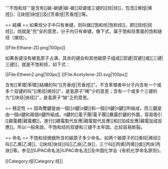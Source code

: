 '''不饱和烃'''是含有[[碳-碳键|碳-碳]]双键或三键的[[烃|烃]]，包含[[烯烴|烯烴]]、[[炔烴|炔烴]]及[[芳香烴|芳香烴]]等。

== 結構 ==
如果烃分子中只有单键，则叫做[[饱和烃|饱和烃]]，即[[烷烃|烷烃]]，烷就是“完”全的意思，分子内只有单键。像下式，属于饱和烃里面的饱和链烃（煉烷）。

[[File:Ethane-2D.png|100px]]

如果各键没有被氢原子占满，其余的键会和其他碳原子组成[[双键|双键]]或[[三键|三键]]，就是不饱和烃，如下式：

[[File:Etheen2.png|100px]] [[File:Acetylene-2D.svg|100px]]

含有[[苯環|苯環]]結構的叫“[[芳香烴|芳香烴]]”。不含苯環者中分子内含有一个或多个双键的叫“[[烯烃|烯烃]]”，是氢原子“稀”少的意思；含有一个或多个三键的为“[[炔烃|炔烃]]”，是氢原子“缺”乏的意思。

== 穩定性 ==
因為雙鍵是由一個[[σ鍵|σ鍵]]和一個[[π鍵|π鍵]]所組成，而三鍵是由一個σ鍵和兩個π鍵所組成。π鍵的[[電子團|電子團]]暴露於鍵的外圍，容易吸引[[親電體|親電體]]，進行[[親電取代反應|親電取代反應]]和[[加成反應|親電加成反應]]。所以一般來說，不饱和烃的双键和三键不太牢固，比较容易断裂。

== 命名 ==
不饱和烃根据所含的碳原子多少命名，如两个碳原子的[[烯烃|烯烃]]叫[[乙烯|乙烯]]、[[炔烃|炔烃]]叫[[乙炔|乙炔]]，三个叫[[丙烯|丙烯]]或[[丙炔|丙炔]]等。参见[[IUPAC命名法|IUPAC命名法]]及中国化学会《有机化学命名原则》。

[[Category:烃|Category:烃]]